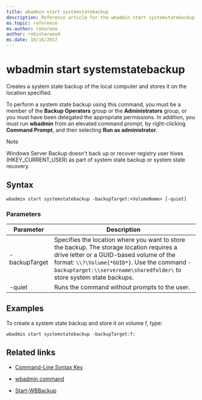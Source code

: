 ```yaml
---
title: wbadmin start systemstatebackup
description: Reference article for the wbadmin start systemstatebackup command, which creates a system state backup of the local computer and stores it on the location specified.
ms.topic: reference
ms.author: roharwoo
author: robinharwood
ms.date: 10/16/2017
---
```


# wbadmin start systemstatebackup

Creates a system state backup of the local computer and stores it on the location specified.

To perform a system state backup using this command, you must be a member of the **Backup Operators** group or the **Administrators** group, or you must have been delegated the appropriate permissions. In addition, you must run **wbadmin** from an elevated command prompt, by right-clicking **Command Prompt**, and then selecting **Run as administrator**.

> [!NOTE]
> Windows Server Backup doesn't back up or recover registry user hives (HKEY_CURRENT_USER) as part of system state backup or system state recovery.

## Syntax

```
wbadmin start systemstatebackup -backupTarget:<VolumeName> [-quiet]
```

### Parameters

| Parameter | Description |
|--|--|
| -backupTarget | Specifies the location where you want to store the backup. The storage location requires a drive letter or a GUID-based volume of the format: `\\?\Volume{*GUID*}`. Use the command `-backuptarget:\\servername\sharedfolder\` to store system state backups. |
| -quiet | Runs the command without prompts to the user. |

## Examples

To create a system state backup and store it on volume f, type:

```
wbadmin start systemstatebackup -backupTarget:f:
```

## Related links

- [Command-Line Syntax Key](command-line-syntax-key.md)

- [wbadmin command](wbadmin.md)

- [Start-WBBackup](/powershell/module/windowsserverbackup/start-wbbackup)
